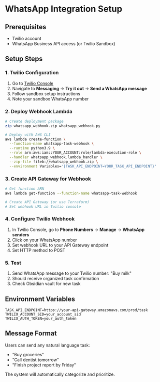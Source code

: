 # WhatsApp Integration Setup

## Prerequisites
- Twilio account
- WhatsApp Business API access (or Twilio Sandbox)

## Setup Steps

### 1. Twilio Configuration
1. Go to [Twilio Console](https://console.twilio.com)
2. Navigate to **Messaging** → **Try it out** → **Send a WhatsApp message**
3. Follow sandbox setup instructions
4. Note your sandbox WhatsApp number

### 2. Deploy Webhook Lambda
```bash
# Create deployment package
zip whatsapp_webhook.zip whatsapp_webhook.py

# Deploy with AWS CLI
aws lambda create-function \
  --function-name whatsapp-task-webhook \
  --runtime python3.9 \
  --role arn:aws:iam::YOUR_ACCOUNT:role/lambda-execution-role \
  --handler whatsapp_webhook.lambda_handler \
  --zip-file fileb://whatsapp_webhook.zip \
  --environment Variables='{TASK_API_ENDPOINT=YOUR_TASK_API_ENDPOINT}'
```

### 3. Create API Gateway for Webhook
```bash
# Get function ARN
aws lambda get-function --function-name whatsapp-task-webhook

# Create API Gateway (or use Terraform)
# Set webhook URL in Twilio console
```

### 4. Configure Twilio Webhook
1. In Twilio Console, go to **Phone Numbers** → **Manage** → **WhatsApp senders**
2. Click on your WhatsApp number
3. Set webhook URL to your API Gateway endpoint
4. Set HTTP method to POST

### 5. Test
1. Send WhatsApp message to your Twilio number: "Buy milk"
2. Should receive organized task confirmation
3. Check Obsidian vault for new task

## Environment Variables
```
TASK_API_ENDPOINT=https://your-api-gateway.amazonaws.com/prod/task
TWILIO_ACCOUNT_SID=your_account_sid
TWILIO_AUTH_TOKEN=your_auth_token
```

## Message Format
Users can send any natural language task:
- "Buy groceries"
- "Call dentist tomorrow"
- "Finish project report by Friday"

The system will automatically categorize and prioritize.
